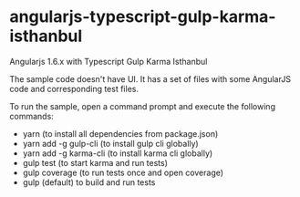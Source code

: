 # angularjs-typescript-gulp-karma-isthanbul
Angularjs 1.6.x with Typescript Gulp Karma Isthanbul

The sample code doesn't have UI. It has a set of files with some AngularJS code and corresponding test files.

To run the sample, open a command prompt and execute the following commands:

 -  yarn (to install all dependencies from package.json)
 -  yarn add -g gulp-cli (to install gulp cli globally)
 -  yarn add -g karma-cli (to install karma cli globally)
 -  gulp test (to start karma and run tests)
 -  gulp coverage (to run tests once and open coverage)
 -  gulp (default) to build and run tests